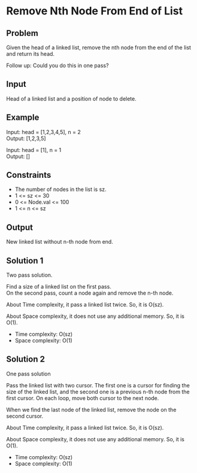# Remove Nth Node From End of List

## Problem

Given the head of a linked list, remove the nth node from the end of the list and return its head.

Follow up: Could you do this in one pass?

## Input

Head of a linked list and a position of node to delete.

## Example

Input: head = [1,2,3,4,5], n = 2  
Output: [1,2,3,5]

Input: head = [1], n = 1  
Output: []

## Constraints

- The number of nodes in the list is sz.
- 1 <= sz <= 30
- 0 <= Node.val <= 100
- 1 <= n <= sz

## Output

New linked list without n-th node from end.

## Solution 1

Two pass solution.

Find a size of a linked list on the first pass.  
On the second pass, count a node again and remove the n-th node.

About Time complexity, it pass a linked list twice. So, it is O(sz).

About Space complexity, it does not use any additional memory. So, it is O(1).

- Time complexity: O(sz)
- Space complexity: O(1)

## Solution 2

One pass solution

Pass the linked list with two cursor. The first one is a cursor for finding the size of the linked list, and the second one is a previous n-th node from the first cursor. On each loop, move both cursor to the next node.

When we find the last node of the linked list, remove the node on the second cursor.

About Time complexity, it pass a linked list twice. So, it is O(sz).

About Space complexity, it does not use any additional memory. So, it is O(1).

- Time complexity: O(sz)
- Space complexity: O(1)
